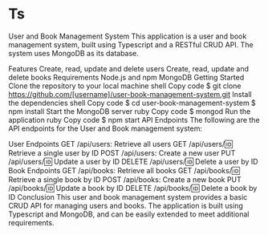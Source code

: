 # Ts
User and Book Management System
This application is a user and book management system, built using Typescript and a RESTful CRUD API. The system uses MongoDB as its database.

Features
Create, read, update and delete users
Create, read, update and delete books
Requirements
Node.js and npm
MongoDB
Getting Started
Clone the repository to your local machine
shell
Copy code
$ git clone https://github.com/[username]/user-book-management-system.git
Install the dependencies
shell
Copy code
$ cd user-book-management-system
$ npm install
Start the MongoDB server
ruby
Copy code
$ mongod
Run the application
ruby
Copy code
$ npm start
API Endpoints
The following are the API endpoints for the User and Book management system:

User Endpoints
GET /api/users: Retrieve all users
GET /api/users/:id: Retrieve a single user by ID
POST /api/users: Create a new user
PUT /api/users/:id: Update a user by ID
DELETE /api/users/:id: Delete a user by ID
Book Endpoints
GET /api/books: Retrieve all books
GET /api/books/:id: Retrieve a single book by ID
POST /api/books: Create a new book
PUT /api/books/:id: Update a book by ID
DELETE /api/books/:id: Delete a book by ID
Conclusion
This user and book management system provides a basic CRUD API for managing users and books. The application is built using Typescript and MongoDB, and can be easily extended to meet additional requirements.
